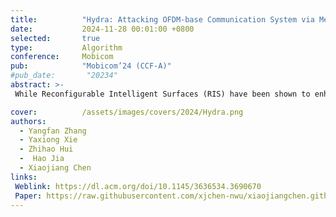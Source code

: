 ```yaml
---
title:          "Hydra: Attacking OFDM-base Communication System via Metasurfaces Generated Frequency Harmonics"
date:           2024-11-28 00:01:00 +0800
selected:       true
type:           Algorithm
conference:     Mobicom
pub:            "Mobicom’24 (CCF-A)"
#pub_date:       "20234"
abstract: >-
 While Reconfigurable Intelligent Surfaces (RIS) have been shown to enhance OFDM communication performance, this paper unveils a potential security concern arising from widespread RIS deployment. Malicious actors could exploit vulnerabilities to hijack or deploy rogue RIS, transforming them from communication boosters into attackers. We present a novel attack that disrupts the critical orthogonality property of OFDM subcarriers, severely degrading communication performance. This attack is achieved by manipulating the RIS to generate frequency-shifted reflections/harmonics of the original OFDM signal. We also propose algorithms to simultaneously beamform the multiple RIS-generated frequency shifted reflections towards selected targets. Extensive experiments conducted in indoor, outdoor, 3D, and office settings demonstrate that Hydra can achieve a 90% throughput reduction in targeted attack scenarios and a 43% throughput reduction in indiscriminate attack scenarios. Furthermore, we validated the effectiveness of our attacks on both the 802.11 protocol and the 5G NR protocol.

cover:          /assets/images/covers/2024/Hydra.png
authors:
  - Yangfan Zhang
  - Yaxiong Xie
  - Zhihao Hui
  -  Hao Jia
  - Xiaojiang Chen
links:
 Weblink: https://dl.acm.org/doi/10.1145/3636534.3690670
 Paper: https://raw.githubusercontent.com/xjchen-nwu/xiaojiangchen.github.io/main/paper/2024/Hydra.pdf
---
```

